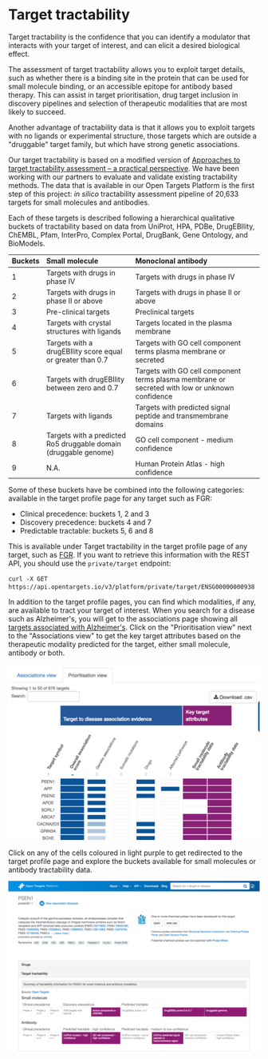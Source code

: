 # Target tractability

Target tractability is the confidence that you can identify a modulator that interacts with your target of interest, and can elicit a desired biological effect. 

The assessment of target tractability allows you to exploit target details, such as whether there is a binding site in the protein that can be used for small molecule binding, or an accessible epitope for antibody based therapy. This can assist in target prioritisation, drug target inclusion in discovery pipelines and selection of therapeutic modalities that are most likely to succeed.

Another advantage of tractability data is that it allows you to exploit targets with no ligands or experimental structure, those targets which are outside a "druggable" target family, but which have strong genetic associations.

Our target tractability is based on a modified version of [Approaches to target tractability assessment – a practical perspective](https://pubs.rsc.org/en/content/articlelanding/2018/md/c7md00633k#!divAbstract). We have been working with our partners to evaluate and validate existing tractability methods. The data that is available in our Open Targets Platform is the first step of this project: _in silico_ tractability assessment pipeline of 20,633 targets for small molecules and antibodies.

Each of these targets is described following a hierarchical qualitative buckets of tractability based on data from UniProt, HPA, PDBe, DrugEBIlity, ChEMBL, Pfam, InterPro, Complex Portal, DrugBank, Gene Ontology, and BioModels. 

| Buckets | Small molecule                                             | Monoclonal antibody |
| :--- | :--- | :--- |
| 1 | Targets with drugs in phase IV | Targets with drugs in phase IV |
| 2 | Targets with drugs in phase II or above | Targets with drugs in phase II or above |
| 3 | Pre-clinical targets | Preclinical targets |
| 4 | Targets with crystal structures with ligands  | Targets located in the plasma membrane  |
| 5 | Targets with a drugEBIlity score equal or greater than 0.7 | Targets with GO cell component terms plasma membrane or secreted |
| 6 | Targets with drugEBIlity between zero and 0.7 | Targets with GO cell component terms plasma membrane or secreted with low or unknown confidence |
| 7 | Targets with ligands | Targets with predicted signal peptide and transmembrane domains |
| 8 | Targets with a predicted Ro5 druggable domain \(druggable genome\) | GO cell component - medium confidence |
| 9 | N.A. | Human Protein Atlas - high confidence |

Some of these buckets have be combined into the following categories: available in the target profile page for any target such as FGR: 

* Clinical precedence: buckets 1, 2 and 3
* Discovery precedence: buckets 4 and 7
* Predictable tractable: buckets 5, 6 and 8

This is available under Target tractability in the target profile page of any target, such as [FGR](https://www.targetvalidation.org/target/ENSG00000000938?view=sec:tractability). If you want  to retrieve this information with the REST API, you should use the `private/target` endpoint:

```
curl -X GET https://api.opentargets.io/v3/platform/private/target/ENSG00000000938
```

In addition to the target profile pages, you can find which modalities, if any, are available to tract your target of interest. When you search for a disease such as Alzheimer's, you will get to the associations page showing all [targets associated with Alzheimer's](https://www.targetvalidation.org/disease/EFO_0000249/associations). Click on the "Prioritisation view" next to the "Associations view" to get the key target attributes based on the therapeutic modality predicted for the target, either small molecule, antibody or both.

![](../../.gitbook/assets/screen-shot-2018-11-23-at-17.09.13.png)

Click on any of the cells coloured in light purple to get redirected to the target profile page and explore the buckets available for small molecules or antibody tractability data.

![](../../.gitbook/assets/screencapture-targetvalidation-org-target-ensg00000080815-2018-11-23-17_14_27.png)

